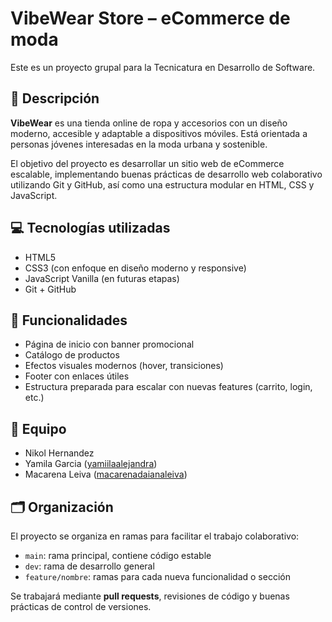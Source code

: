# VibeWear Store – eCommerce de moda

Este es un proyecto grupal para la Tecnicatura en Desarrollo de Software.

## 🧾 Descripción

**VibeWear** es una tienda online de ropa y accesorios con un diseño moderno, accesible y adaptable a dispositivos móviles. Está orientada a personas jóvenes interesadas en la moda urbana y sostenible.

El objetivo del proyecto es desarrollar un sitio web de eCommerce escalable, implementando buenas prácticas de desarrollo web colaborativo utilizando Git y GitHub, así como una estructura modular en HTML, CSS y JavaScript.

## 💻 Tecnologías utilizadas

- HTML5
- CSS3 (con enfoque en diseño moderno y responsive)
- JavaScript Vanilla (en futuras etapas)
- Git + GitHub

## 🎯 Funcionalidades

- Página de inicio con banner promocional
- Catálogo de productos
- Efectos visuales modernos (hover, transiciones)
- Footer con enlaces útiles
- Estructura preparada para escalar con nuevas features (carrito, login, etc.)

## 👥 Equipo

- Nikol Hernandez 
- Yamila Garcia ([yamiilaalejandra](https://github.com/yamiilaalejandra))
- Macarena Leiva ([macarenadaianaleiva](https://github.com/macarenadaianaleiva))

## 🗂️ Organización

El proyecto se organiza en ramas para facilitar el trabajo colaborativo:

- `main`: rama principal, contiene código estable
- `dev`: rama de desarrollo general
- `feature/nombre`: ramas para cada nueva funcionalidad o sección

Se trabajará mediante **pull requests**, revisiones de código y buenas prácticas de control de versiones.


